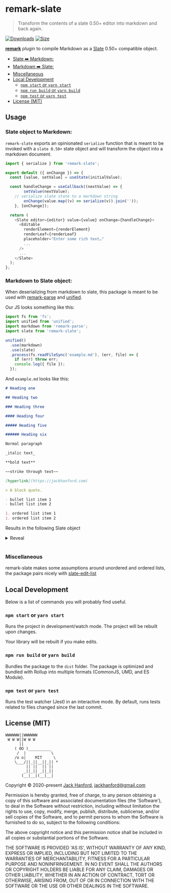 # remark-slate

> Transform the contents of a slate 0.50+ editor into markdown and back again.

[![Downloads][downloads-badge]][downloads]
[![Size][size-badge]][size]

[**remark**][remark] plugin to compile Markdown as a [Slate](https://www.slatejs.org/) 0.50+ compatible object.

- [Slate ➡️ Markdown:](#slate-object-to-markdown)
- [Markdown ➡️ Slate:](#markdown-to-slate-object)
- [Miscellaneous](#miscellaneous)
- [Local Development](#local-development)
  - [`npm start` or `yarn start`](#npm-start-or-yarn-start)
  - [`npm run build` or `yarn build`](#npm-run-build-or-yarn-build)
  - [`npm test` or `yarn test`](#npm-test-or-yarn-test)
- [License (MIT)](#license-mit)

## Usage

### Slate object to Markdown:

`remark-slate` exports an opinionated `serialize` function that is meant to be invoked with a `slate 0.50+` state object and will transform the object into a markdown document.

```js
import { serialize } from 'remark-slate';

export default ({ onChange }) => {
  const [value, setValue] = useState(initialValue);

  const handleChange = useCallback((nextValue) => {
		setValue(nextValue);
    // serialize slate state to a markdown string
		onChange(value.map((v) => serialize(v)).join(''));
	}, [onChange]);

  return (
    <Slate editor={editor} value={value} onChange={handleChange}>
      <Editable
        renderElement={renderElement}
        renderLeaf={renderLeaf}
        placeholder="Enter some rich text…"
        ...
      />
      ...
    </Slate>
  );
};
```

### Markdown to Slate object:

When deserializing from markdown to slate, this package is meant to be used with [remark-parse](https://github.com/remarkjs/remark/tree/master/packages/remark-parse) and [unified](https://github.com/unifiedjs/unified).

Our JS looks something like this:

```js
import fs from 'fs';
import unified from 'unified';
import markdown from 'remark-parse';
import slate from 'remark-slate';

unified()
  .use(markdown)
  .use(slate)
  .process(fs.readFileSync('example.md'), (err, file) => {
    if (err) throw err;
    console.log({ file });
  });
```

And `example.md` looks like this:

```markdown
# Heading one

## Heading two

### Heading three

#### Heading four

##### Heading five

###### Heading six

Normal paragraph

_italic text_

**bold text**

~~strike through text~~

[hyperlink](https://jackhanford.com)

> A block quote.

- bullet list item 1
- bullet list item 2

1. ordered list item 1
1. ordered list item 2
```

Results in the following Slate object

<details><summary>Reveal</summary>

```json
[
  {
    "type": "heading_one",
    "children": [
      {
        "text": "Heading one"
      }
    ]
  },
  {
    "type": "heading_two",
    "children": [
      {
        "text": "Heading two"
      }
    ]
  },
  {
    "type": "heading_three",
    "children": [
      {
        "text": "Heading three"
      }
    ]
  },
  {
    "type": "heading_four",
    "children": [
      {
        "text": "Heading four"
      }
    ]
  },
  {
    "type": "heading_five",
    "children": [
      {
        "text": "Heading five"
      }
    ]
  },
  {
    "type": "heading_six",
    "children": [
      {
        "text": "Heading six"
      }
    ]
  },
  {
    "type": "paragraph",
    "children": [
      {
        "text": "Normal paragraph"
      }
    ]
  },
  {
    "type": "paragraph",
    "children": [
      {
        "text": "italic text",
        "italic": true
      }
    ]
  },
  {
    "type": "paragraph",
    "children": [
      {
        "text": "bold text",
        "italic": true
      }
    ]
  },
  {
    "type": "paragraph",
    "children": [
      {
        "text": "strike through text",
        "strikeThrough": true
      }
    ]
  },
  {
    "type": "paragraph",
    "children": [
      {
        "type": "link",
        "link": "https://jackhanford.com",
        "children": [
          {
            "text": "hyperkink"
          }
        ]
      }
    ]
  },
  {
    "type": "block_quote",
    "children": [
      {
        "type": "paragraph",
        "children": [
          {
            "text": "A block quote."
          }
        ]
      }
    ]
  },
  {
    "type": "ul_list",
    "children": [
      {
        "type": "list_item",
        "children": [
          {
            "type": "paragraph",
            "children": [
              {
                "text": "bullet list item 1"
              }
            ]
          }
        ]
      },
      {
        "type": "list_item",
        "children": [
          {
            "type": "paragraph",
            "children": [
              {
                "text": "bullet list item 2"
              }
            ]
          }
        ]
      }
    ]
  },
  {
    "type": "ol_list",
    "children": [
      {
        "type": "list_item",
        "children": [
          {
            "type": "paragraph",
            "children": [
              {
                "text": "ordered list item 1"
              }
            ]
          }
        ]
      },
      {
        "type": "list_item",
        "children": [
          {
            "type": "paragraph",
            "children": [
              {
                "text": "ordered list item 2"
              }
            ]
          }
        ]
      }
    ]
  }
]
```

</details>

<br>

### Miscellaneous

remark-slate makes some assumptions around unordered and ordered lists, the package pairs nicely with [slate-edit-list](https://github.com/productboard/slate-edit-list#readme)

## Local Development

Below is a list of commands you will probably find useful.

### `npm start` or `yarn start`

Runs the project in development/watch mode. The project will be rebuilt upon changes.

Your library will be rebuilt if you make edits.

### `npm run build` or `yarn build`

Bundles the package to the `dist` folder.
The package is optimized and bundled with Rollup into multiple formats (CommonJS, UMD, and ES Module).

### `npm test` or `yarn test`

Runs the test watcher (Jest) in an interactive mode.
By default, runs tests related to files changed since the last commit.

## License (MIT)

```
WWWWWW||WWWWWW
 W W W||W W W
      ||
    ( OO )__________
     /  |           \
    /o o|    MIT     \
    \___/||_||__||_|| *
         || ||  || ||
        _||_|| _||_||
       (__|__|(__|__|
```

Copyright © 2020-present [Jack Hanford](http://jackhanford.com), jackhanford@gmail.com

Permission is hereby granted, free of charge, to any person obtaining a copy of this software and associated documentation files (the 'Software'), to deal in the Software without restriction, including without limitation the rights to use, copy, modify, merge, publish, distribute, sublicense, and/or sell copies of the Software, and to permit persons to whom the Software is furnished to do so, subject to the following conditions:

The above copyright notice and this permission notice shall be included in all copies or substantial portions of the Software.

THE SOFTWARE IS PROVIDED 'AS IS', WITHOUT WARRANTY OF ANY KIND, EXPRESS OR IMPLIED, INCLUDING BUT NOT LIMITED TO THE WARRANTIES OF MERCHANTABILITY, FITNESS FOR A PARTICULAR PURPOSE AND NONINFRINGEMENT. IN NO EVENT SHALL THE AUTHORS OR COPYRIGHT HOLDERS BE LIABLE FOR ANY CLAIM, DAMAGES OR OTHER LIABILITY, WHETHER IN AN ACTION OF CONTRACT, TORT OR OTHERWISE, ARISING FROM, OUT OF OR IN CONNECTION WITH THE SOFTWARE OR THE USE OR OTHER DEALINGS IN THE SOFTWARE.

<!-- Definitions -->

[downloads-badge]: https://img.shields.io/npm/dm/remark-slate.svg
[downloads]: https://www.npmjs.com/package/remark-slate
[size-badge]: https://img.shields.io/bundlephobia/minzip/remark-slate.svg
[size]: https://bundlephobia.com/result?p=remark-slate
[remark]: https://github.com/remarkjs/remark

